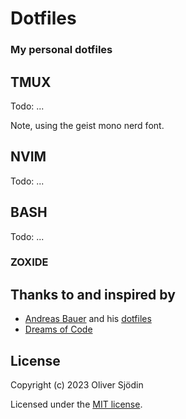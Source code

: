 # Dotfiles
### My personal dotfiles
## TMUX
Todo: ...

Note, using the geist mono nerd font. 

## NVIM
Todo: ...

## BASH
Todo: ...

### ZOXIDE


## Thanks to and inspired by

* [Andreas Bauer](https://github.com/andreas-bauer) and his [dotfiles](https://github.com/andreas-bauer/dotfiles.git)
* [Dreams of Code](https://github.com/dreamsofcode-io)

## License

Copyright (c) 2023 Oliver Sjödin

Licensed under the [MIT license](LICENSE).
